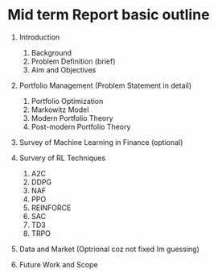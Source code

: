 # Mid term Report basic outline


1. Introduction 
    1. Background 
    1. Problem Definition (brief)
    1. Aim and Objectives

2. Portfolio Management (Problem Statement in detail)
    1. Portfolio Optimization
    1. Markowitz Model
    1. Modern Portfolio Theory 
    1. Post-modern Portfolio Theory

3. Survey of Machine Learning in Finance (optional)

4. Survery of RL Techniques 
    1. A2C
    1. DDPG
    1. NAF
    1. PPO
    1. REINFORCE
    1. SAC
    1. TD3
    1. TRPO

5. Data and Market (Optrional coz not fixed Im guessing)

1. Future Work and Scope



